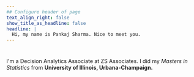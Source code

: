 ```yaml
---
## Configure header of page
text_align_right: false
show_title_as_headline: false
headline: |
  Hi, my name is Pankaj Sharma. Nice to meet you.
---
```


# <!-- this is a subheadline -->


I'm a Decision Analytics Associate at ZS Associates. I did my *Masters in Statistics* from **University of Illinois, Urbana-Champaign.**